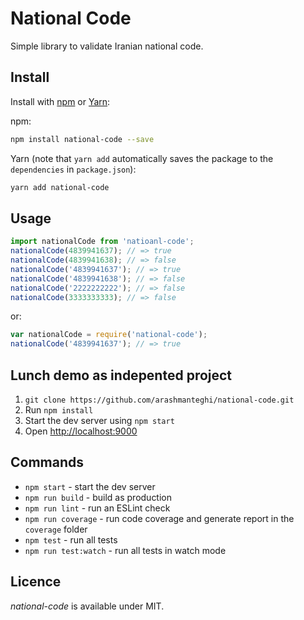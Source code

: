 # National Code

Simple library to validate Iranian national code.



## Install

Install with [npm](https://www.npmjs.com/) or [Yarn](https://yarnpkg.com/):

npm:
```sh
npm install national-code --save
```


Yarn (note that `yarn add` automatically saves the package to the `dependencies` in `package.json`):
```sh
yarn add national-code
```



## Usage

```js
import nationalCode from 'natioanl-code';
nationalCode(4839941637); // => true
nationalCode(4839941638); // => false
nationalCode('4839941637'); // => true
nationalCode('4839941638'); // => false
nationalCode('2222222222'); // => false
nationalCode(3333333333); // => false
```

or:


```js
var nationalCode = require('national-code');
nationalCode('4839941637'); // => true
```



## Lunch demo as indepented project

1. `git clone https://github.com/arashmanteghi/national-code.git`
2. Run `npm install`
3. Start the dev server using `npm start`
3. Open [http://localhost:9000](http://localhost:9000)



## Commands

- `npm start` - start the dev server
- `npm run build` - build as production
- `npm run lint` - run an ESLint check
- `npm run coverage` - run code coverage and generate report in the `coverage` folder
- `npm test` - run all tests
- `npm run test:watch` - run all tests in watch mode



## Licence
_national-code_ is available under MIT.
